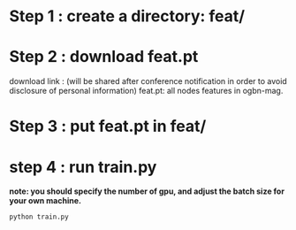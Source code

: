 # Step 1 : create a directory: feat/

# Step 2 : download feat.pt
download link : (will be shared after conference notification in order to avoid disclosure of personal information)
feat.pt: all nodes features in ogbn-mag.

# Step 3 : put feat.pt in feat/

# step 4 : run train.py
**note: you should specify the number of gpu, and adjust the batch size for your own machine.**

`python train.py`
